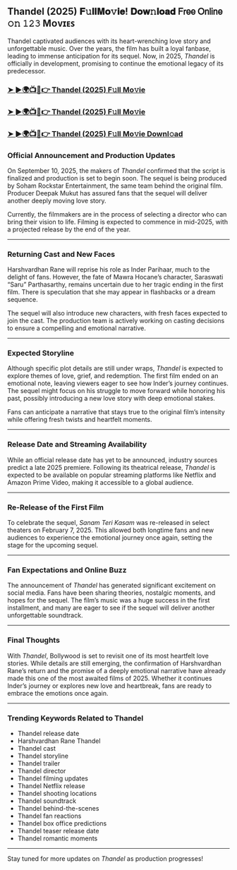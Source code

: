 ##  Thandel (2025) 𝐅𝚞𝐥𝐥𝐌𝐨𝚟𝐢𝐞! 𝐃𝐨𝐰𝚗𝐥𝐨𝐚𝐝 𝖥𝗋𝖾𝖾 𝖮𝗇𝗅𝗂𝗇𝖾 𝚘𝚗 𝟷𝟸𝟹 Mᴏᴠɪᴇꜱ

 Thandel captivated audiences with its heart-wrenching love story and unforgettable music. Over the years, the film has built a loyal fanbase, leading to immense anticipation for its sequel. Now, in 2025, *Thandel* is officially in development, promising to continue the emotional legacy of its predecessor.

### [➤ ►🌍📺📱👉   Thandel (2025) F𝚞ll Mo𝚟ie](https://t.co/RX4LgxNE5z)

### [➤ ►🌍📺📱👉   Thandel (2025) F𝚞ll Mo𝚟ie](https://t.co/RX4LgxNE5z)

### [➤ ►🌍📺📱👉   Thandel (2025) F𝚞ll Mo𝚟ie Downl𝚘ad](https://t.co/RX4LgxNE5z)

### **Official Announcement and Production Updates**

On September 10, 2025, the makers of *Thandel* confirmed that the script is finalized and production is set to begin soon. The sequel is being produced by Soham Rockstar Entertainment, the same team behind the original film. Producer Deepak Mukut has assured fans that the sequel will deliver another deeply moving love story.

Currently, the filmmakers are in the process of selecting a director who can bring their vision to life. Filming is expected to commence in mid-2025, with a projected release by the end of the year.

---

### **Returning Cast and New Faces**

Harshvardhan Rane will reprise his role as Inder Parihaar, much to the delight of fans. However, the fate of Mawra Hocane’s character, Saraswati “Saru” Parthasarthy, remains uncertain due to her tragic ending in the first film. There is speculation that she may appear in flashbacks or a dream sequence.

The sequel will also introduce new characters, with fresh faces expected to join the cast. The production team is actively working on casting decisions to ensure a compelling and emotional narrative.

---

### **Expected Storyline**

Although specific plot details are still under wraps, *Thandel* is expected to explore themes of love, grief, and redemption. The first film ended on an emotional note, leaving viewers eager to see how Inder’s journey continues. The sequel might focus on his struggle to move forward while honoring his past, possibly introducing a new love story with deep emotional stakes.

Fans can anticipate a narrative that stays true to the original film’s intensity while offering fresh twists and heartfelt moments.

---

### **Release Date and Streaming Availability**

While an official release date has yet to be announced, industry sources predict a late 2025 premiere. Following its theatrical release, *Thandel* is expected to be available on popular streaming platforms like Netflix and Amazon Prime Video, making it accessible to a global audience.

---

### **Re-Release of the First Film**

To celebrate the sequel, *Sanam Teri Kasam* was re-released in select theaters on February 7, 2025. This allowed both longtime fans and new audiences to experience the emotional journey once again, setting the stage for the upcoming sequel.

---

### **Fan Expectations and Online Buzz**

The announcement of *Thandel* has generated significant excitement on social media. Fans have been sharing theories, nostalgic moments, and hopes for the sequel. The film’s music was a huge success in the first installment, and many are eager to see if the sequel will deliver another unforgettable soundtrack.

---

### **Final Thoughts**

With *Thandel*, Bollywood is set to revisit one of its most heartfelt love stories. While details are still emerging, the confirmation of Harshvardhan Rane’s return and the promise of a deeply emotional narrative have already made this one of the most awaited films of 2025. Whether it continues Inder’s journey or explores new love and heartbreak, fans are ready to embrace the emotions once again.

---

### **Trending Keywords Related to Thandel**

- Thandel release date  
- Harshvardhan Rane Thandel  
- Thandel cast  
- Thandel storyline  
- Thandel trailer  
- Thandel director  
- Thandel filming updates  
- Thandel Netflix release  
- Thandel shooting locations  
- Thandel soundtrack  
- Thandel behind-the-scenes  
- Thandel fan reactions  
- Thandel box office predictions  
- Thandel teaser release date  
- Thandel romantic moments  

---

Stay tuned for more updates on *Thandel* as production progresses!
